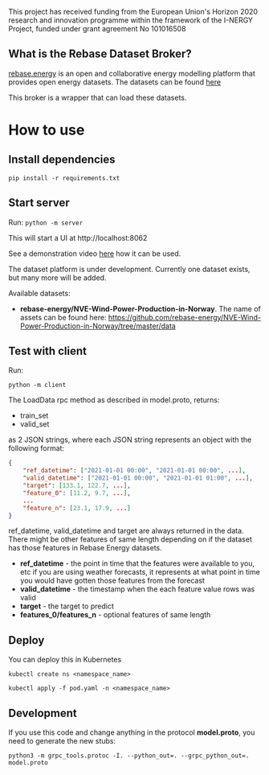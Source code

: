 
This project has received funding from the European Union's Horizon 2020 research and innovation programme within the framework of the I-NERGY Project, funded under grant agreement No 101016508

## What is the Rebase Dataset Broker?

[rebase.energy](https://rebase.energy) is an open and collaborative energy modelling platform that provides open energy datasets. The datasets can be found [here](https://rebase.energy/datasets)

This broker is a wrapper that can load these datasets.



# How to use

## Install dependencies

``pip install -r requirements.txt``

## Start server
Run:
``python -m server``

This will start a UI at http://localhost:8062

See a demonstration video [here](https://drive.google.com/file/d/1SlDUP5Arn1UChUAcYSfEZtIEWdGBtT7Y/view) how it can be used. 


The dataset platform is under development. Currently one dataset exists, but many more will be added. 

Available datasets:

- **rebase-energy/NVE-Wind-Power-Production-in-Norway**. The name of assets can be found here: https://github.com/rebase-energy/NVE-Wind-Power-Production-in-Norway/tree/master/data





## Test with client
Run:

``python -m client``

The LoadData rpc method as described in model.proto, returns:
* train_set
* valid_set

as 2 JSON strings, where each JSON string represents an object with the following format:

```json
{
    "ref_datetime": ["2021-01-01 00:00", "2021-01-01 00:00", ...],
    "valid_datetime": ["2021-01-01 00:00", "2021-01-01 01:00", ...],
    "target": [133.1, 122.7, ...],
    "feature_0": [11.2, 9.7, ...],
    ...
    "feature_n": [23.1, 17.9, ...]
}
```

ref_datetime, valid_datetime and target are always returned in the data. There might be other features of same length depending on if the dataset has those features in Rebase Energy datasets.

- **ref_datetime** - the point in time that the features were available to you, etc if you are using weather forecasts, it represents at what point in time you would have gotten those features from the forecast
- **valid_datetime** - the timestamp when the each feature value rows was valid
- **target** - the target to predict
- **features_0/features_n** - optional features of same length



## Deploy
You can deploy this in Kubernetes

```
kubectl create ns <namespace_name>
```
```
kubectl apply -f pod.yaml -n <namespace_name>
```



## Development

If you use this code and change anything in the protocol **model.proto**, you need to generate the new stubs:

```
python3 -m grpc_tools.protoc -I. --python_out=. --grpc_python_out=. model.proto
```


